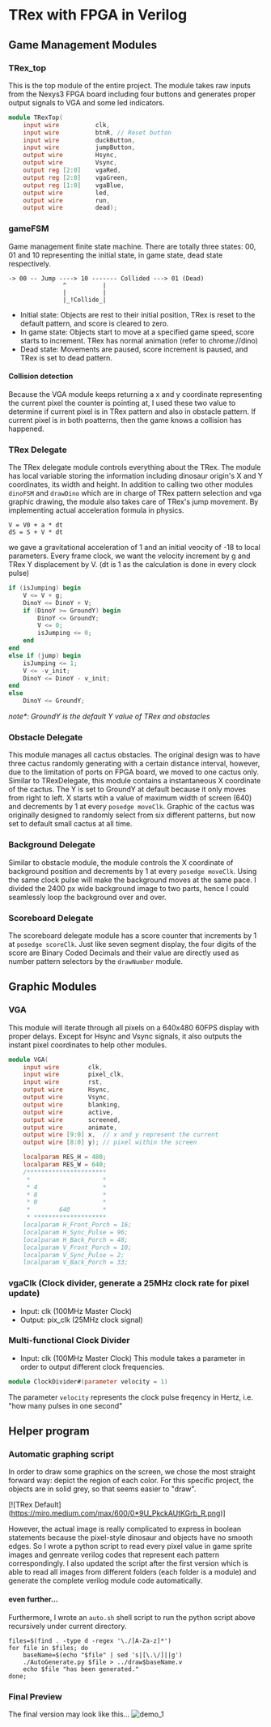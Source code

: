 # TRex with FPGA in Verilog
## Game Management Modules

### TRex_top
This is the top module of the entire project. The module takes raw inputs from the Nexys3 FPGA board including four buttons and generates proper output signals to VGA and some led indicators. <br>

```verilog
module TRexTop(
    input wire          clk,
    input wire          btnR, // Reset button
    input wire          duckButton,
    input wire          jumpButton,
    output wire         Hsync,
    output wire         Vsync,
    output reg [2:0]    vgaRed,
    output reg [2:0]    vgaGreen,
    output reg [1:0]    vgaBlue,
    output wire         led,
    output wire         run,
    output wire         dead);
```
### gameFSM
Game management finite state machine. There are totally three states: 
00, 01 and 10 representing the initial state, in game state, dead state respectively. 

```
-> 00 -- Jump ----> 10 ------- Collided ---> 01 (Dead)
               ^          |
               |          |
               |_!Collide_|

```
- Initial state: Objects are rest to their initial position, TRex is reset to the default pattern, and score is cleared to zero.
- In game state: Objects start to move at a specified game speed, score starts to increment. TRex has normal animation (refer to chrome://dino)
- Dead state: Movements are paused, score increment is paused, and TRex is set to dead pattern.

#### Collision detection
Because the VGA module keeps returning a x and y coordinate representing the current pixel the counter is pointing at, I used these two value to determine if current pixel is in TRex pattern and also in obstacle pattern. If current pixel is in both poatterns, then the game knows a collision has happened.

### TRex Delegate
The TRex delegate module controls everything about the TRex. The module has local variable storing the information including dinosaur origin's X and Y coordinates, its width and height. In addition to calling two other modules `dinoFSM` and `drawDino` which are in charge of TRex pattern selection and vga graphic drawing, the module also takes care of TRex's jump movement. By implementing actual acceleration formula in physics.
```
V = V0 + a * dt
dS = S + V * dt
```
we gave a gravitational acceleration of 1 and an initial veocity of -18 to local parameters. Every frame clock, we want the velocity increment by g and TRex Y displacement by V. (dt is 1 as the calculation is done in every clock pulse)
```verilog
if (isJumping) begin
    V <= V + g;
    DinoY <= DinoY + V;
    if (DinoY >= GroundY) begin
        DinoY <= GroundY;
        V <= 0;
        isJumping <= 0;
    end
end
else if (jump) begin
    isJumping <= 1;
    V <= -v_init;
    DinoY <= DinoY - v_init;
end
else
    DinoY <= GroundY;
```
_note*: GroundY is the default Y value of TRex and obstacles_

### Obstacle Delegate
This module manages all cactus obstacles. The original design was to have three cactus randomly generating with a certain distance interval, however, due to the limitation of ports on FPGA board, we moved to one cactus only. Similar to TRexDelegate, this module contains a instantaneous X coordinate of the cactus. The Y is set to GroundY at default because it only moves from right to left. X starts wtih a value of maximum width of screen (640) and decrements by 1 at every `posedge moveClk`. Graphic of the cactus was originally designed to randomly select from six different patterns, but now set to default small cactus at all time.

### Background Delegate
Similar to obstacle module, the module controls the X coordinate of background position and decrements by 1 at every `posedge moveClk`. Using the same clock pulse will make the background moves at the same pace. I divided the 2400 px wide background image to two parts, hence I could seamlessly loop the background over and over.

### Scoreboard Delegate
The scoreboard delegate module has a score counter that increments by 1 at `posedge scoreClk`. Just like seven segment display, the four digits of the score are Binary Coded Decimals and their value are directly used as number pattern selectors by the `drawNumber` module.

## Graphic Modules
### VGA
This module will iterate through all pixels on a 640x480 60FPS display with proper delays. Except for Hsync and Vsync signals, it also outputs the instant pixel coordinates to help other modules.
```verilog
module VGA(
    input wire        clk,
    input wire        pixel_clk,
    input wire        rst,
    output wire       Hsync,
    output wire       Vsync,
    output wire       blanking,
    output wire       active,
    output wire       screened,
    output wire       animate,
    output wire [9:0] x,  // x and y represent the current
    output wire [8:0] y); // pixel within the screen

    localparam RES_H = 480;
    localparam RES_W = 640;
    /**********************
     *                    *
     * 4                  *
     * 8                  *
     * 0                  *
     *        640         *
     * ********************
    localparam H_Front_Porch = 16;
    localparam H_Sync_Pulse = 96;
    localparam H_Back_Porch = 48;
    localparam V_Front_Porch = 10;
    localparam V_Sync_Pulse = 2;
    localparam V_Back_Porch = 33;
```

### vgaClk (Clock divider, generate a 25MHz clock rate for pixel update)
 - Input: clk (100MHz Master Clock)
 - Output: pix_clk (25MHz clock signal)

### Multi-functional Clock Divider
- Input: clk (100MHz Master Clock)
This module takes a parameter in order to output different clock frequencies. 
```verilog
module ClockDivider#(parameter velocity = 1)
```
The parameter `velocity` represents the clock pulse freqency in Hertz, i.e. "how many pulses in one second"

## Helper program

### Automatic graphing script

In order to draw some graphics on the screen, we chose the most straight forward way: depict the region of each color. For this specific project, the objects are in solid grey, so that seems easier to "draw".

[![TRex Default] (https://miro.medium.com/max/600/0*9U_PkckAUtKGrb_R.png)]

However, the actual image is really complicated to express in boolean statements because the pixel-style dinosaur and objects have no smooth edges. So I wrote a python script to read every pixel value in game sprite images and genreate verilog codes that represent each pattern correspondingly. I also updated the script after the first version which is able to read all images from different folders (each folder is a module) and generate the complete verilog module code automatically.

#### even further...
Furthermore, I wrote an `auto.sh` shell script to run the python script above recursively under current directory.
```shell
files=$(find . -type d -regex '\./[A-Za-z]*')
for file in $files; do
    baseName=$(echo "$file" | sed 's|[\.\/]||g')
    ./AutoGenerate.py $file > ../draw$baseName.v
    echo $file "has been generated."
done;
```

### Final Preview
The final version may look like this...
![demo_1](/assets/demo_1.gif)

